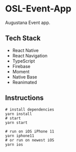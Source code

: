 # OSL-Event-App
Augustana Event app.

## Tech Stack
- React Native
- React Navigation
- TypeScript
- Firebase
- Moment
- Native Base
- Reanimated

## Instructions

```
# install dependencies
yarn install
# start
yarn start

# run on iOS iPhone 11
yarn iphone11
# or run on newest iOS
yarn ios

```
